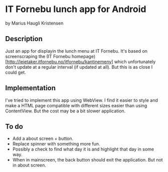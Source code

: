 IT Fornebu lunch app for Android
=================================
by Marius Haugli Kristensen

Description
---------------------------------
Just an app for displayin the lunch menu at IT Fornebu. It's based on screenscraping the (IT Fornebu homepage)[http://leietaker.itfornebu.no/itfornebu/kantinemeny] which unfortunately don't update at a regular interval (if updated at all). But this is as close I could get.

Implementation
---------------------------------
I've tried to implement this app using WebView. I find it easier to style and make a HTML page compatible with different sizes easier than using ContentView. But the cost may be a bit slower application.

To do
---------------------------------
- Add a about screen + button.
- Replace spinner with something more fun.
- Possibly a check to find what day it is and highlight that day in some way.
- When in mainscreen, the back button should exit the application. But not in about screen.
